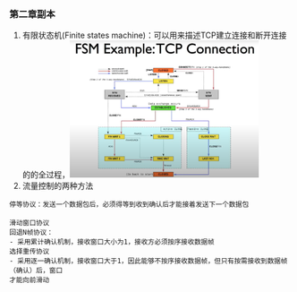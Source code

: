 ### 第二章副本
1. 有限状态机(Finite states machine)：可以用来描述TCP建立连接和断开连接的的全过程，<img src="../imgs/TCP_FSM.png#pi" alt="如图所示" style="zoom:33%;" />
2. 流量控制的两种方法
```
停等协议：发送一个数据包后，必须得等到收到确认后才能接着发送下一个数据包

滑动窗口协议
回退N帧协议：
- 采用累计确认机制，接收窗口大小为1，接收方必须按序接收数据帧
选择重传协议
- 采用逐一确认机制，接收窗口大于1，因此能够不按序接收数据帧，但只有按需接收到数据帧（确认）后，窗口
才能向前滑动
```


